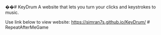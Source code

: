 ��# KeyDrum
A website that lets you turn your clicks and keystrokes to music. 

Use link below to view website:
https://simran7s.github.io/KeyDrum/
#   R e p e a t A f t e r M e G a m e  
 